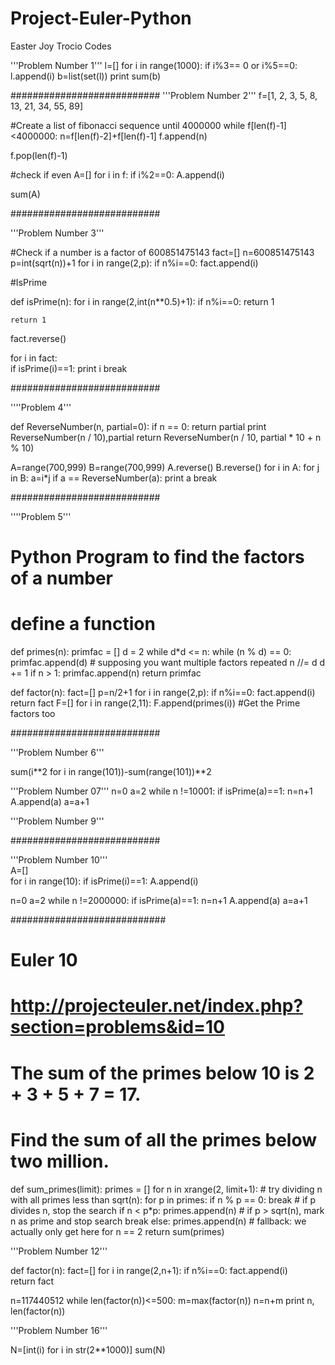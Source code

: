 # Project-Euler-Python
Easter Joy Trocio Codes


'''Problem Number 1'''
l=[]
for i in range(1000):
    if i%3== 0 or i%5==0:
        l.append(i)
b=list(set(l))
print sum(b)

###########################
'''Problem Number 2'''
f=[1, 2, 3, 5, 8, 13, 21, 34, 55, 89]

#Create a list of fibonacci sequence until 4000000
while f[len(f)-1]<4000000:
    n=f[len(f)-2]+f[len(f)-1]
    f.append(n)

f.pop(len(f)-1)
    
#check if even
A=[]
for i in f:
    if i%2==0:
        A.append(i)
    
sum(A)

###########################

'''Problem Number 3'''

#Check if a number is a factor of 600851475143 
fact=[]
n=600851475143
p=int(sqrt(n))+1
for i in range(2,p):
    if n%i==0:
        fact.append(i)  
     
#IsPrime

def isPrime(n):
    for i in range(2,int(n**0.5)+1):
        if n%i==0:
            return 1

    return 1

fact.reverse()

for i in fact:   
    if isPrime(i)==1:
        print i
        break

###########################

''''Problem 4'''

def ReverseNumber(n, partial=0):
    if n == 0:
        return partial
    print ReverseNumber(n / 10),partial
    return ReverseNumber(n / 10, partial * 10 + n % 10)

A=range(700,999)
B=range(700,999)
A.reverse()
B.reverse()
for i in A:
    for j in B:
        a=i*j
        if a == ReverseNumber(a):
            print a
            break

########################### 

''''Problem 5'''


# Python Program to find the factors of a number

# define a function
def primes(n):
    primfac = []
    d = 2
    while d*d <= n:
        while (n % d) == 0:
            primfac.append(d)  # supposing you want multiple factors repeated
            n //= d
        d += 1
    if n > 1:
       primfac.append(n)
    return primfac



def factor(n):
    fact=[]
    p=n/2+1
    for i in range(2,p):
        if n%i==0:
            fact.append(i)  
    return fact
F=[]
for i in range(2,11):
        F.append(primes(i))
#Get the Prime factors too

###########################

'''Problem Number 6''' 

sum(i**2 for i in range(101))-sum(range(101))**2

               
                              
'''Problem Number 07''' 
n=0
a=2
while n !=10001:
    if isPrime(a)==1:
        n=n+1
        A.append(a)
    a=a+1
    
    
    
    
    
'''Problem Number 9'''

                                                                                       
                                                                                                                                                                              
 ###########################                                                                                                                                                                                                                                                                                                                                          
                  
'''Problem Number 10'''   
A=[]          
for i in range(10):
    if isPrime(i)==1:
        A.append(i)

n=0
a=2
while n !=2000000:
    if isPrime(a)==1:
        n=n+1
        A.append(a)
    a=a+1
                   
 ############################
                       
# Euler 10
# http://projecteuler.net/index.php?section=problems&id=10
# The sum of the primes below 10 is 2 + 3 + 5 + 7 = 17.
# Find the sum of all the primes below two million.

def sum_primes(limit):
    primes = []
    for n in xrange(2, limit+1):
        # try dividing n with all primes less than sqrt(n):
        for p in primes:
            if n % p == 0: break     # if p divides n, stop the search
            if n < p*p:
               primes.append(n)      # if p > sqrt(n), mark n as prime and stop search
               break
        else: primes.append(n)       # fallback: we actually only get here for n == 2
    return sum(primes)

'''Problem Number 12'''

def factor(n):
    fact=[]
    for i in range(2,n+1):
        if n%i==0:
            fact.append(i)  
    return fact

n=117440512
while len(factor(n))<=500:
    m=max(factor(n))
    n=n+m
    print n, len(factor(n))
               

                  
'''Problem Number 16'''   

N=[int(i) for i in str(2**1000)]
sum(N)
